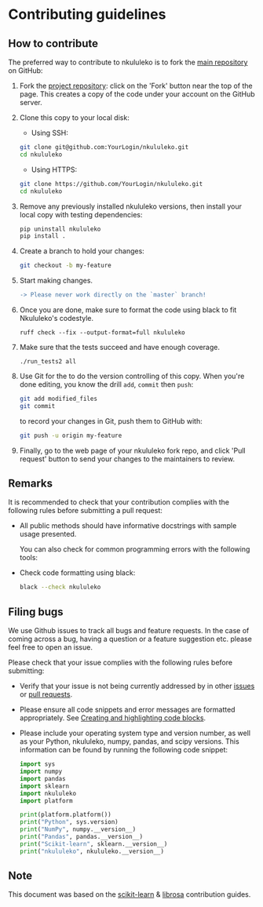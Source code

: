 Contributing guidelines
=======================

How to contribute
-----------------

The preferred way to contribute to nkululeko is to fork the [main repository](https://github.com/felixbur/nkululeko) on GitHub:

1.	Fork the [project repository](https://github.com/felixbur/nkululeko): click on the 'Fork' button near the top of the page. This creates a copy of the code under your account on the GitHub server.

2.	Clone this copy to your local disk:

	-	Using SSH:

	```bash
	git clone git@github.com:YourLogin/nkululeko.git
	cd nkululeko
	```

	-	Using HTTPS:

	```bash
	git clone https://github.com/YourLogin/nkululeko.git
	cd nkululeko
	```

3.	Remove any previously installed nkululeko versions, then install your local copy with testing dependencies:

	```bash
	pip uninstall nkululeko
	pip install .
	```

4.	Create a branch to hold your changes:

	```bash
	git checkout -b my-feature
	```

5.	Start making changes.

	```diff
	-> Please never work directly on the `master` branch!
	```

6.	Once you are done, make sure to format the code using black to fit Nkululeko's codestyle.

	```black nkululeko
	ruff check --fix --output-format=full nkululeko
	```

7.	Make sure that the tests succeed and have enough coverage.

	```./run_tests2 all ```

8.	Use Git for the to do the version controlling of this copy. When you're done editing, you know the drill `add`, `commit` then `push`:

	```bash
	git add modified_files
	git commit
	```

	to record your changes in Git, push them to GitHub with:

	```bash
	git push -u origin my-feature
	```

9.	Finally, go to the web page of your nkululeko fork repo, and click 'Pull request' button to send your changes to the maintainers to review.

Remarks
-------

It is recommended to check that your contribution complies with the following rules before submitting a pull request:

-	All public methods should have informative docstrings with sample usage presented.

	You can also check for common programming errors with the following tools:

-	Check code formatting using black:

	```bash
	black --check nkululeko
	```

Filing bugs
-----------

We use Github issues to track all bugs and feature requests. In the case of coming across a bug, having a question or a feature suggestion etc. please feel free to open an issue. 

Please check that your issue complies with the following rules before submitting:

-	Verify that your issue is not being currently addressed by in other [issues](https://github.com/felixbur/nkululeko/issues) or [pull requests](https://github.com/felixbur/nkululeko/pulls).

-	Please ensure all code snippets and error messages are formatted appropriately. See [Creating and highlighting code blocks](https://help.github.com/articles/creating-and-highlighting-code-blocks).

-	Please include your operating system type and version number, as well as your Python, nkululeko, numpy, pandas, and scipy versions. This information can be found by running the following code snippet:

	```python
	import sys
	import numpy
	import pandas
	import sklearn
	import nkululeko
	import platform

	print(platform.platform())
	print("Python", sys.version)
	print("NumPy", numpy.__version__)
	print("Pandas", pandas.__version__)
	print("Scikit-learn", sklearn.__version__)
	print("nkululeko", nkululeko.__version__)
	```

Note
----

This document was based on the [scikit-learn](http://scikit-learn.org/) & [librosa](https://github.com/librosa/librosa) contribution guides.
